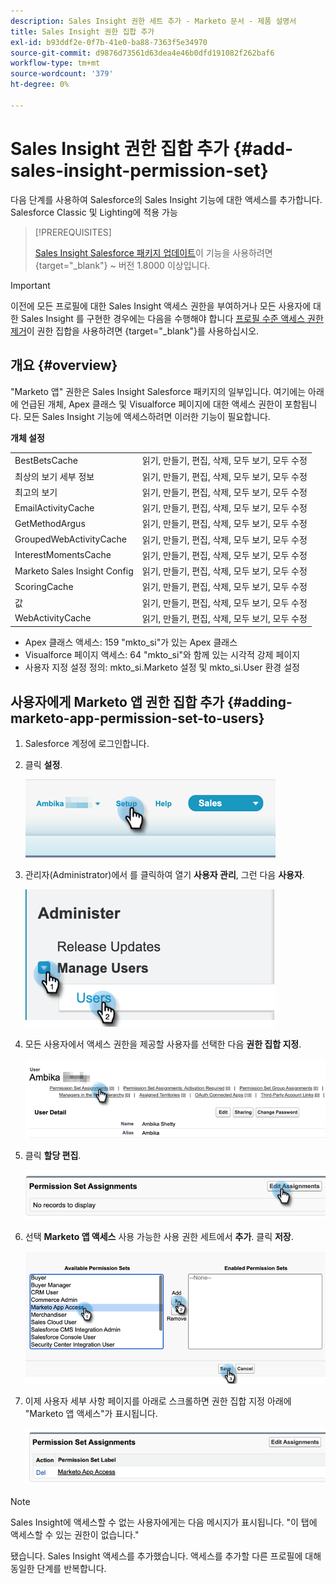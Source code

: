 ```yaml
---
description: Sales Insight 권한 세트 추가 - Marketo 문서 - 제품 설명서
title: Sales Insight 권한 집합 추가
exl-id: b93ddf2e-0f7b-41e0-ba88-7363f5e34970
source-git-commit: d9876d73561d63dea4e46b0dfd191082f262baf6
workflow-type: tm+mt
source-wordcount: '379'
ht-degree: 0%

---
```


# Sales Insight 권한 집합 추가 {#add-sales-insight-permission-set}

다음 단계를 사용하여 Salesforce의 Sales Insight 기능에 대한 액세스를 추가합니다. Salesforce Classic 및 Lighting에 적용 가능

>[!PREREQUISITES]
>
>[Sales Insight Salesforce 패키지 업데이트](/help/marketo/product-docs/marketo-sales-insight/msi-for-salesforce/upgrading/upgrading-your-msi-package.md)이 기능을 사용하려면 {target=&quot;_blank&quot;} ~ 버전 1.8000 이상입니다.

>[!IMPORTANT]
>
>이전에 모든 프로필에 대한 Sales Insight 액세스 권한을 부여하거나 모든 사용자에 대한 Sales Insight 를 구현한 경우에는 다음을 수행해야 합니다 [프로필 수준 액세스 권한 제거](/help/marketo/product-docs/marketo-sales-insight/msi-for-salesforce/configuration/remove-sales-insight-access.md)이 권한 집합을 사용하려면 {target=&quot;_blank&quot;}를 사용하십시오.

## 개요 {#overview}

&quot;Marketo 앱&quot; 권한은 Sales Insight Salesforce 패키지의 일부입니다. 여기에는 아래에 언급된 개체, Apex 클래스 및 Visualforce 페이지에 대한 액세스 권한이 포함됩니다. 모든 Sales Insight 기능에 액세스하려면 이러한 기능이 필요합니다.

**개체 설정**

<table> 
 <tbody> 
 <tr> 
   <td>BestBetsCache</td> 
   <td>읽기, 만들기, 편집, 삭제, 모두 보기, 모두 수정</td> 
  </tr> 
  <tr> 
   <td>최상의 보기 세부 정보</td> 
   <td>읽기, 만들기, 편집, 삭제, 모두 보기, 모두 수정</td> 
  </tr> 
  <tr> 
   <td>최고의 보기</td> 
   <td>읽기, 만들기, 편집, 삭제, 모두 보기, 모두 수정</td> 
  </tr> 
  <tr> 
   <td>EmailActivityCache</td> 
   <td>읽기, 만들기, 편집, 삭제, 모두 보기, 모두 수정</td> 
  </tr> 
  <tr> 
   <td>GetMethodArgus</td> 
   <td>읽기, 만들기, 편집, 삭제, 모두 보기, 모두 수정</td> 
  </tr> 
  <tr> 
   <td>GroupedWebActivityCache</td> 
   <td>읽기, 만들기, 편집, 삭제, 모두 보기, 모두 수정</td> 
  </tr> 
  <tr> 
   <td>InterestMomentsCache</td> 
   <td>읽기, 만들기, 편집, 삭제, 모두 보기, 모두 수정</td> 
  </tr> 
  <tr> 
   <td>Marketo Sales Insight Config</td> 
   <td>읽기, 만들기, 편집, 삭제, 모두 보기, 모두 수정</td> 
  </tr> 
  <tr> 
   <td>ScoringCache</td> 
   <td>읽기, 만들기, 편집, 삭제, 모두 보기, 모두 수정</td> 
  </tr> 
  <tr> 
   <td>값</td> 
   <td>읽기, 만들기, 편집, 삭제, 모두 보기, 모두 수정</td> 
  </tr> 
  <tr> 
   <td>WebActivityCache</td> 
   <td>읽기, 만들기, 편집, 삭제, 모두 보기, 모두 수정</td> 
  </tr> 
 </tbody> 
</table>

* Apex 클래스 액세스: 159 &quot;mkto_si&quot;가 있는 Apex 클래스
* Visualforce 페이지 액세스: 64 &quot;mkto_si&quot;와 함께 있는 시각적 강제 페이지
* 사용자 지정 설정 정의: mkto_si.Marketo 설정 및 mkto_si.User 환경 설정

## 사용자에게 Marketo 앱 권한 집합 추가 {#adding-marketo-app-permission-set-to-users}

1. Salesforce 계정에 로그인합니다.

1. 클릭 **설정**.

   ![](assets/add-sales-insight-permission-set-1.png)

1. 관리자(Administrator)에서 를 클릭하여 열기 **사용자 관리**, 그런 다음 **사용자**.

   ![](assets/add-sales-insight-permission-set-2.png)

1. 모든 사용자에서 액세스 권한을 제공할 사용자를 선택한 다음 **권한 집합 지정**.

   ![](assets/add-sales-insight-permission-set-3.png)

1. 클릭 **할당 편집**.

   ![](assets/add-sales-insight-permission-set-4.png)

1. 선택 **Marketo 앱 액세스** 사용 가능한 사용 권한 세트에서 **추가**. 클릭 **저장**.

   ![](assets/add-sales-insight-permission-set-5.png)

1. 이제 사용자 세부 사항 페이지를 아래로 스크롤하면 권한 집합 지정 아래에 &quot;Marketo 앱 액세스&quot;가 표시됩니다.

   ![](assets/add-sales-insight-permission-set-6.png)

>[!NOTE]
>
>Sales Insight에 액세스할 수 없는 사용자에게는 다음 메시지가 표시됩니다. &quot;이 탭에 액세스할 수 있는 권한이 없습니다.&quot;

됐습니다. Sales Insight 액세스를 추가했습니다. 액세스를 추가할 다른 프로필에 대해 동일한 단계를 반복합니다.
